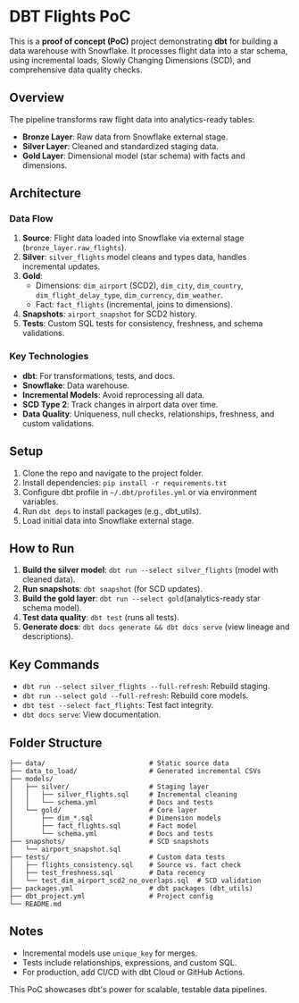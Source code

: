 # DBT Flights PoC

This is a **proof of concept (PoC)** project demonstrating **dbt** for building a data warehouse with Snowflake. It processes flight data into a star schema, using incremental loads, Slowly Changing Dimensions (SCD), and comprehensive data quality checks.

## Overview

The pipeline transforms raw flight data into analytics-ready tables:
- **Bronze Layer**: Raw data from Snowflake external stage.
- **Silver Layer**: Cleaned and standardized staging data.
- **Gold Layer**: Dimensional model (star schema) with facts and dimensions.

## Architecture

### Data Flow
1. **Source**: Flight data loaded into Snowflake via external stage (`bronze_layer.raw_flights`).
2. **Silver**: `silver_flights` model cleans and types data, handles incremental updates.
3. **Gold**:
   - Dimensions: `dim_airport` (SCD2), `dim_city`, `dim_country`, `dim_flight_delay_type`, `dim_currency`, `dim_weather`.
   - Fact: `fact_flights` (incremental, joins to dimensions).
4. **Snapshots**: `airport_snapshot` for SCD2 history.
5. **Tests**: Custom SQL tests for consistency, freshness, and schema validations.

### Key Technologies
- **dbt**: For transformations, tests, and docs.
- **Snowflake**: Data warehouse.
- **Incremental Models**: Avoid reprocessing all data.
- **SCD Type 2**: Track changes in airport data over time.
- **Data Quality**: Uniqueness, null checks, relationships, freshness, and custom validations.


## Setup
1. Clone the repo and navigate to the project folder.
2. Install dependencies: `pip install -r requirements.txt`
3. Configure dbt profile in `~/.dbt/profiles.yml` or via environment variables.
4. Run `dbt deps` to install packages (e.g., dbt_utils).
5. Load initial data into Snowflake external stage.

## How to Run
1. **Build the silver model**: `dbt run --select silver_flights` (model with cleaned data).
2. **Run snapshots**: `dbt snapshot` (for SCD updates).
3. **Build the gold layer**: `dbt run --select gold`(analytics-ready star schema model).
3. **Test data quality**: `dbt test` (runs all tests).
4. **Generate docs**: `dbt docs generate && dbt docs serve` (view lineage and descriptions).

## Key Commands
- `dbt run --select silver_flights --full-refresh`: Rebuild staging.
- `dbt run --select gold --full-refresh`: Rebuild core models.
- `dbt test --select fact_flights`: Test fact integrity.
- `dbt docs serve`: View documentation.

## Folder Structure
```
├── data/                          # Static source data
├── data_to_load/                  # Generated incremental CSVs
├── models/
│   ├── silver/                    # Staging layer
│   │   ├── silver_flights.sql     # Incremental cleaning
│   │   └── schema.yml             # Docs and tests
│   └── gold/                      # Core layer
│       ├── dim_*.sql              # Dimension models
│       ├── fact_flights.sql       # Fact model
│       └── schema.yml             # Docs and tests
├── snapshots/                     # SCD snapshots
│   └── airport_snapshot.sql
├── tests/                         # Custom data tests
│   ├── flights_consistency.sql    # Source vs. fact check
│   ├── test_freshness.sql         # Data recency
│   └── test_dim_airport_scd2_no_overlaps.sql  # SCD validation
├── packages.yml                   # dbt packages (dbt_utils)
├── dbt_project.yml                # Project config
└── README.md
```

## Notes
- Incremental models use `unique_key` for merges.
- Tests include relationships, expressions, and custom SQL.
- For production, add CI/CD with dbt Cloud or GitHub Actions.

This PoC showcases dbt's power for scalable, testable data pipelines.